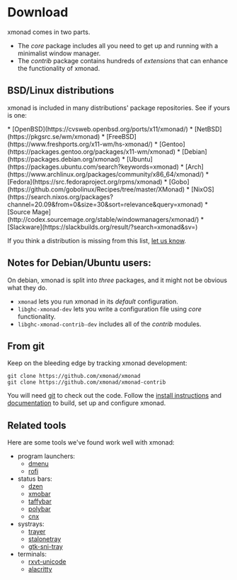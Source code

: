---
---

# Download

xmonad comes in two parts.

* The _core_ package includes all you need to get up and running with a minimalist window manager.
* The _contrib_ package contains hundreds of _extensions_ that can enhance the functionality of xmonad.

## BSD/Linux distributions

xmonad is included in many distributions' package repositories. See if yours is one:

<div class="list-col-4" markdown="1">
* [OpenBSD](https://cvsweb.openbsd.org/ports/x11/xmonad/)
* [NetBSD](https://pkgsrc.se/wm/xmonad)
* [FreeBSD](https://www.freshports.org/x11-wm/hs-xmonad/)
* [Gentoo](https://packages.gentoo.org/packages/x11-wm/xmonad)
* [Debian](https://packages.debian.org/xmonad)
* [Ubuntu](https://packages.ubuntu.com/search?keywords=xmonad)
* [Arch](https://www.archlinux.org/packages/community/x86_64/xmonad/)
* [Fedora](https://src.fedoraproject.org/rpms/xmonad)
* [Gobo](https://github.com/gobolinux/Recipes/tree/master/XMonad)
* [NixOS](https://search.nixos.org/packages?channel=20.09&from=0&size=30&sort=relevance&query=xmonad)
* [Source Mage](http://codex.sourcemage.org/stable/windowmanagers/xmonad/)
* [Slackware](https://slackbuilds.org/result/?search=xmonad&sv=)
</div>

If you think a distribution is missing from this list, [let us know](https://github.com/xmonad/xmonad-web/issues).

## Notes for Debian/Ubuntu users:

On debian, xmonad is split into _three_ packages, and it might not be obvious what they do.

* `xmonad` lets you run xmonad in its _default_ configuration.
* `libghc-xmonad-dev` lets you write a configuration file using _core_ functionality.
* `libghc-xmonad-contrib-dev` includes all of the _contrib_ modules.

## From git

Keep on the bleeding edge by tracking xmonad development:

```
git clone https://github.com/xmonad/xmonad
git clone https://github.com/xmonad/xmonad-contrib
```

You will need [git](https://git-scm.com/) to check out the code.
Follow the [install instructions](INSTALL.md) and
[documentation](documentation.md) to build, set up and configure xmonad.

## Related tools

Here are some tools we've found work well with xmonad:

* program launchers:
  * [dmenu](https://tools.suckless.org/dmenu/)
  * [rofi](https://github.com/davatorium/rofi)
* status bars:
  * [dzen](https://robm.github.io/dzen/)
  * [xmobar](https://github.com/jaor/xmobar)
  * [taffybar](https://github.com/taffybar/taffybar)
  * [polybar](https://github.com/polybar/polybar)
  * [cnx](https://github.com/mjkillough/cnx)
* systrays:
  * [trayer](https://github.com/sargon/trayer-srg)
  * [stalonetray](https://kolbusa.github.io/stalonetray/)
  * [gtk-sni-tray](https://github.com/taffybar/gtk-sni-tray)
* terminals:
  * [rxvt-unicode](http://software.schmorp.de/pkg/rxvt-unicode.html)
  * [alacritty](https://github.com/alacritty/alacritty)
